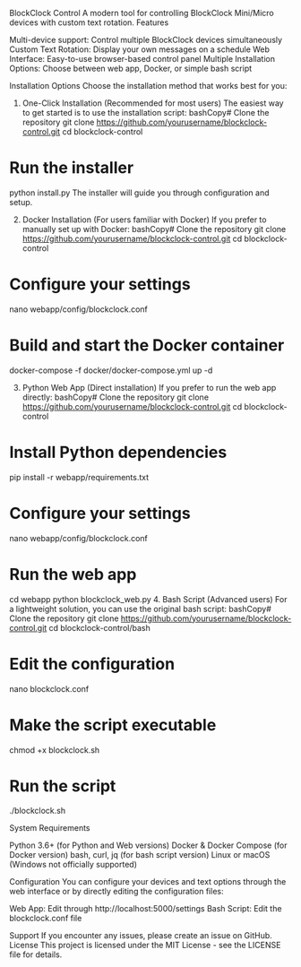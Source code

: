 BlockClock Control
A modern tool for controlling BlockClock Mini/Micro devices with custom text rotation.
Features

Multi-device support: Control multiple BlockClock devices simultaneously
Custom Text Rotation: Display your own messages on a schedule
Web Interface: Easy-to-use browser-based control panel
Multiple Installation Options: Choose between web app, Docker, or simple bash script

Installation Options
Choose the installation method that works best for you:
1. One-Click Installation (Recommended for most users)
The easiest way to get started is to use the installation script:
bashCopy# Clone the repository
git clone https://github.com/yourusername/blockclock-control.git
cd blockclock-control

# Run the installer
python install.py
The installer will guide you through configuration and setup.


2. Docker Installation (For users familiar with Docker)
If you prefer to manually set up with Docker:
bashCopy# Clone the repository
git clone https://github.com/yourusername/blockclock-control.git
cd blockclock-control

# Configure your settings
nano webapp/config/blockclock.conf

# Build and start the Docker container
docker-compose -f docker/docker-compose.yml up -d


3. Python Web App (Direct installation)
If you prefer to run the web app directly:
bashCopy# Clone the repository
git clone https://github.com/yourusername/blockclock-control.git
cd blockclock-control

# Install Python dependencies
pip install -r webapp/requirements.txt

# Configure your settings
nano webapp/config/blockclock.conf

# Run the web app
cd webapp
python blockclock_web.py
4. Bash Script (Advanced users)
For a lightweight solution, you can use the original bash script:
bashCopy# Clone the repository
git clone https://github.com/yourusername/blockclock-control.git
cd blockclock-control/bash

# Edit the configuration
nano blockclock.conf

# Make the script executable
chmod +x blockclock.sh

# Run the script
./blockclock.sh


System Requirements

Python 3.6+ (for Python and Web versions)
Docker & Docker Compose (for Docker version)
bash, curl, jq (for bash script version)
Linux or macOS (Windows not officially supported)

Configuration
You can configure your devices and text options through the web interface or by directly editing the configuration files:

Web App: Edit through http://localhost:5000/settings
Bash Script: Edit the blockclock.conf file

Support
If you encounter any issues, please create an issue on GitHub.
License
This project is licensed under the MIT License - see the LICENSE file for details.